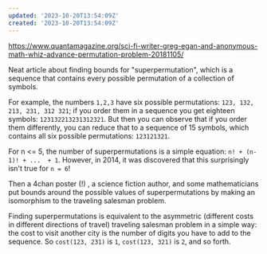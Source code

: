 ```yaml
---
updated: '2023-10-20T13:54:09Z'
created: '2023-10-20T13:54:09Z'
---
```

https://www.quantamagazine.org/sci-fi-writer-greg-egan-and-anonymous-math-whiz-advance-permutation-problem-20181105/

Neat article about finding bounds for "superpermutation", which is a sequence that contains every possible permutation of a collection of symbols.

For example, the numbers `1,2,3` have six possible permutations: `123, 132, 213, 231, 312 321`; if you order them in a sequence you get eighteen symbols: `123132213231312321`. But then you can observe that if you order them differently, you can reduce that to a sequence of 15 symbols, which contains all six possible permutations: `123121321`.

For n <= 5, the number of superpermutations is a simple equation: `n! + (n-1)! + ...  + 1`. However, in 2014, it was discovered that this surprisingly isn't true for `n = 6`!

Then a 4chan poster (!) , a science fiction author, and some mathematicians put bounds around the possible values of superpermutations by making an isomorphism to the traveling salesman problem. 

Finding superpermutations is equivalent to the asymmetric (different costs in different directions of travel) traveling salesman problem in a simple way: the cost to visit another city is the number of digits you have to add to the sequence. So `cost(123, 231)` is `1`, `cost(123, 321)` is `2`, and so forth.